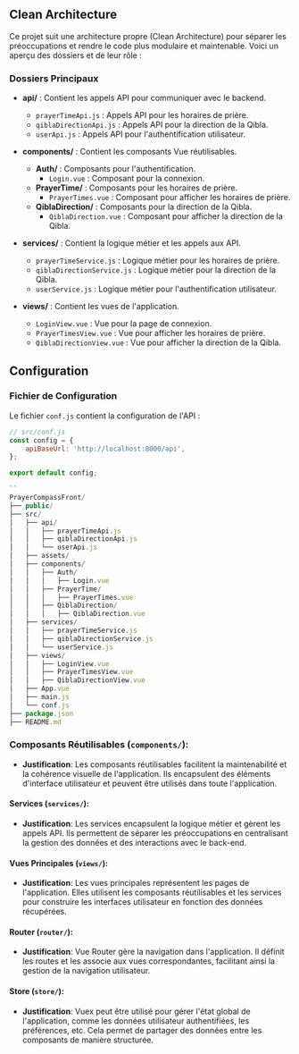 ## Clean Architecture

Ce projet suit une architecture propre (Clean Architecture) pour séparer les préoccupations et rendre le code plus modulaire et maintenable. Voici un aperçu des dossiers et de leur rôle :

### Dossiers Principaux

- **api/** : Contient les appels API pour communiquer avec le backend.
  - `prayerTimeApi.js` : Appels API pour les horaires de prière.
  - `qiblaDirectionApi.js` : Appels API pour la direction de la Qibla.
  - `userApi.js` : Appels API pour l'authentification utilisateur.

- **components/** : Contient les composants Vue réutilisables.
  - **Auth/** : Composants pour l'authentification.
    - `Login.vue` : Composant pour la connexion.
  - **PrayerTime/** : Composants pour les horaires de prière.
    - `PrayerTimes.vue` : Composant pour afficher les horaires de prière.
  - **QiblaDirection/** : Composants pour la direction de la Qibla.
    - `QiblaDirection.vue` : Composant pour afficher la direction de la Qibla.

- **services/** : Contient la logique métier et les appels aux API.
  - `prayerTimeService.js` : Logique métier pour les horaires de prière.
  - `qiblaDirectionService.js` : Logique métier pour la direction de la Qibla.
  - `userService.js` : Logique métier pour l'authentification utilisateur.

- **views/** : Contient les vues de l'application.
  - `LoginView.vue` : Vue pour la page de connexion.
  - `PrayerTimesView.vue` : Vue pour afficher les horaires de prière.
  - `QiblaDirectionView.vue` : Vue pour afficher la direction de la Qibla.

## Configuration

### Fichier de Configuration

Le fichier `conf.js` contient la configuration de l'API :

```javascript
// src/conf.js
const config = {
    apiBaseUrl: 'http://localhost:8000/api',
};

export default config;

``
PrayerCompassFront/
├── public/
├── src/
│   ├── api/
│   │   ├── prayerTimeApi.js
│   │   ├── qiblaDirectionApi.js
│   │   └── userApi.js
│   ├── assets/
│   ├── components/
│   │   ├── Auth/
│   │   │   ├── Login.vue
│   │   ├── PrayerTime/
│   │   │   ├── PrayerTimes.vue
│   │   ├── QiblaDirection/
│   │   │   ├── QiblaDirection.vue
│   ├── services/
│   │   ├── prayerTimeService.js
│   │   ├── qiblaDirectionService.js
│   │   └── userService.js
│   ├── views/
│   │   ├── LoginView.vue
│   │   ├── PrayerTimesView.vue
│   │   ├── QiblaDirectionView.vue
│   ├── App.vue
│   ├── main.js
│   └── conf.js
├── package.json
├── README.md
```


### Composants Réutilisables (`components/`):

- **Justification**: Les composants réutilisables facilitent la maintenabilité et la cohérence visuelle de l'application. Ils encapsulent des éléments d'interface utilisateur et peuvent être utilisés dans toute l'application.

#### Services (`services/`):

- **Justification**: Les services encapsulent la logique métier et gèrent les appels API. Ils permettent de séparer les préoccupations en centralisant la gestion des données et des interactions avec le back-end.

#### Vues Principales (`views/`):

- **Justification**: Les vues principales représentent les pages de l'application. Elles utilisent les composants réutilisables et les services pour construire les interfaces utilisateur en fonction des données récupérées.

#### Router (`router/`):

- **Justification**: Vue Router gère la navigation dans l'application. Il définit les routes et les associe aux vues correspondantes, facilitant ainsi la gestion de la navigation utilisateur.

#### Store (`store/`):

- **Justification**: Vuex peut être utilisé pour gérer l'état global de l'application, comme les données utilisateur authentifiées, les préférences, etc. Cela permet de partager des données entre les composants de manière structurée.

